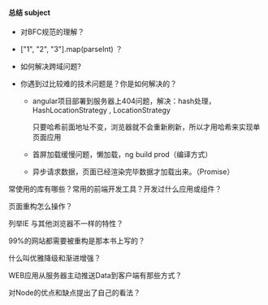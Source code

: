 #### 总结 subject

* 对BFC规范的理解？

* ["1", "2", "3"].map(parseInt) ？

* 如何解决跨域问题?

* 你遇到过比较难的技术问题是？你是如何解决的？

    * angular项目部署到服务器上404问题，解决：hash处理，HashLocationStrategy , LocationStrategy

        只要哈希前面地址不变，浏览器就不会重新刷新，所以才用哈希来实现单页面应用

    * 首屏加载缓慢问题，懒加载，ng build prod（编译方式）

    * 异步请求数据，页面已经渲染完毕数据才加载出来。（Promise）


常使用的库有哪些？常用的前端开发工具？开发过什么应用或组件？

页面重构怎么操作？

列举IE 与其他浏览器不一样的特性？

99%的网站都需要被重构是那本书上写的？

什么叫优雅降级和渐进增强？

WEB应用从服务器主动推送Data到客户端有那些方式？

对Node的优点和缺点提出了自己的看法？
